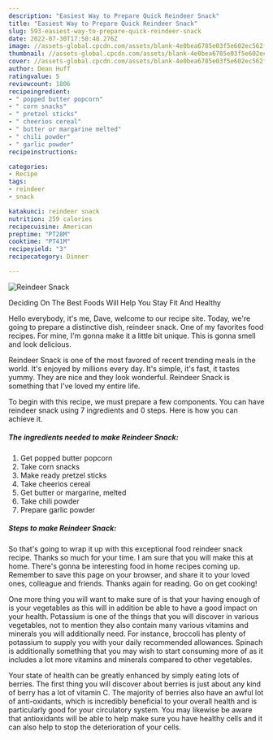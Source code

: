 ```yaml
---
description: "Easiest Way to Prepare Quick Reindeer Snack"
title: "Easiest Way to Prepare Quick Reindeer Snack"
slug: 593-easiest-way-to-prepare-quick-reindeer-snack
date: 2022-07-30T17:50:48.276Z
image: //assets-global.cpcdn.com/assets/blank-4e0bea6785e03f5e602ec562f230caae08da540cada707380b4fe1bbebba43da.png
thumbnail: //assets-global.cpcdn.com/assets/blank-4e0bea6785e03f5e602ec562f230caae08da540cada707380b4fe1bbebba43da.png
cover: //assets-global.cpcdn.com/assets/blank-4e0bea6785e03f5e602ec562f230caae08da540cada707380b4fe1bbebba43da.png
author: Dean Huff
ratingvalue: 5
reviewcount: 1806
recipeingredient:
- " popped butter popcorn"
- " corn snacks"
- " pretzel sticks"
- " cheerios cereal"
- " butter or margarine melted"
- " chili powder"
- " garlic powder"
recipeinstructions:

categories:
- Recipe
tags:
- reindeer
- snack

katakunci: reindeer snack 
nutrition: 259 calories
recipecuisine: American
preptime: "PT28M"
cooktime: "PT41M"
recipeyield: "3"
recipecategory: Dinner

---
```



![Reindeer Snack](//assets-global.cpcdn.com/assets/blank-4e0bea6785e03f5e602ec562f230caae08da540cada707380b4fe1bbebba43da.png)

Deciding On The Best Foods Will Help You Stay Fit And Healthy

Hello everybody, it's me, Dave, welcome to our recipe site. Today, we're going to prepare a distinctive dish, reindeer snack. One of my favorites food recipes. For mine, I'm gonna make it a little bit unique. This is gonna smell and look delicious.



Reindeer Snack is one of the most favored of recent trending meals in the world. It's enjoyed by millions every day. It's simple, it's fast, it tastes yummy. They are nice and they look wonderful. Reindeer Snack is something that I've loved my entire life.


To begin with this recipe, we must prepare a few components. You can have reindeer snack using 7 ingredients and 0 steps. Here is how you can achieve it.

<!--inarticleads1-->

##### The ingredients needed to make Reindeer Snack:

1. Get  popped butter popcorn
1. Take  corn snacks
1. Make ready  pretzel sticks
1. Take  cheerios cereal
1. Get  butter or margarine, melted
1. Take  chili powder
1. Prepare  garlic powder




<!--inarticleads2-->

##### Steps to make Reindeer Snack:





So that's going to wrap it up with this exceptional food reindeer snack recipe. Thanks so much for your time. I am sure that you will make this at home. There's gonna be interesting food in home recipes coming up. Remember to save this page on your browser, and share it to your loved ones, colleague and friends. Thanks again for reading. Go on get cooking!

One more thing you will want to make sure of is that your having enough of is your vegetables as this will in addition be able to have a good impact on your health. Potassium is one of the things that you will discover in various vegetables, not to mention they also contain many various vitamins and minerals you will additionally need. For instance, broccoli has plenty of potassium to supply you with your daily recommended allowances. Spinach is additionally something that you may wish to start consuming more of as it includes a lot more vitamins and minerals compared to other vegetables.

Your state of health can be greatly enhanced by simply eating lots of berries. The first thing you will discover about berries is just about any kind of berry has a lot of vitamin C. The majority of berries also have an awful lot of anti-oxidants, which is incredibly beneficial to your overall health and is particularly good for your circulatory system. You may likewise be aware that antioxidants will be able to help make sure you have healthy cells and it can also help to stop the deterioration of your cells.
